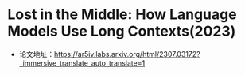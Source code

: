 # Lost in the Middle: How Language Models Use Long Contexts(2023)
- 论文地址：https://ar5iv.labs.arxiv.org/html/2307.03172?_immersive_translate_auto_translate=1
